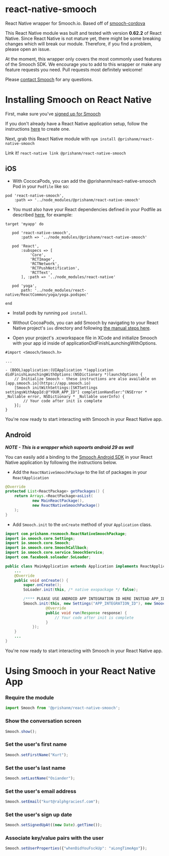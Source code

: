 # react-native-smooch
React Native wrapper for Smooch.io. Based off of [smooch-cordova](https://github.com/smooch/smooch-cordova)

This React Native module was built and tested with version **0.62.2** of React Native. Since React Native is not mature yet, there might be some breaking changes which will break our module. Therefore, if you find a problem, please open an issue.

At the moment, this wrapper only covers the most commonly used features of the Smooch SDK. We encourage you to add to this wrapper or make any feature requests you need. Pull requests most definitely welcome!

Please [contact Smooch](mailto:help@smooch.io) for any questions.

Installing Smooch on React Native
=================================

First, make sure you've [signed up for Smooch](https://app.smooch.io/signup)

If you don't already have a React Native application setup, follow the instructions [here](https://facebook.github.io/react-native/docs/getting-started.html) to create one.

Next, grab this React Native module with `npm install @prishanm/react-native-smooch`

Link it! `react-native link @prishanm/react-native-smooch`

## iOS
 * With CococaPods, you can add the @prishanm/react-native-smooch Pod in your `Podfile` like so:

 ```
 pod 'react-native-smooch',
     :path => '../node_modules/@prishanm/react-native-smooch'
 ```

 * You must also have your React dependencies defined in your Podfile as described [here](http://facebook.github.io/react-native/releases/0.31/docs/troubleshooting.html#missing-libraries-for-react), for example:

 ```
target 'myapp' do

    pod 'react-native-smooch',
        :path => '../node_modules/@prishanm/react-native-smooch'

	pod 'React',
        :subspecs => [
            'Core',
            'RCTImage',
            'RCTNetwork',
            'RCTPushNotification',
            'RCTText',
        ], :path => '../node_modules/react-native'

    pod 'yoga',
        path: '../node_modules/react-native/ReactCommon/yoga/yoga.podspec'

end
 ```

 * Install pods by running `pod install`.

 * Without CocoaPods, you can add Smooch by navigating to your React Native project's `ios` directory and following [the manual steps here](http://docs.smooch.io/ios/#adding-smooch-to-your-app).

 * Open your project's .xcworkspace file in XCode and initialize Smooch with your app id inside of applicationDidFinishLaunchingWithOptions.

```
#import <Smooch/Smooch.h>

...

- (BOOL)application:(UIApplication *)application didFinishLaunchingWithOptions:(NSDictionary *)launchOptions {
    // Initialize Smooch - these instructions are also available on [app.smooch.io](https://app.smooch.io)
    [Smooch initWithSettings:[SKTSettings settingsWithAppId:@"YOUR_APP_ID"] completionHandler:^(NSError * _Nullable error, NSDictionary * _Nullable userInfo) {
        // Your code after init is complete
    }];
}
```

You're now ready to start interacting with Smooch in your React Native app.

## Android

**_NOTE - This is a wrapper which supoorts android 29 as well_**

You can easily add a binding to the [Smooch Android SDK](https://github.com/smooch/smooch-android) in your React Native application by following the instructions below.

* Add the `ReactNativeSmoochPackage` to the list of packages in your `ReactApplication`
```java
@Override
protected List<ReactPackage> getPackages() {
    return Arrays.<ReactPackage>asList(
            new MainReactPackage(),
            new ReactNativeSmoochPackage()
    );
}
```

* Add `Smooch.init` to the `onCreate` method of your `Application` class.

```java
import com.prishanm.rnsmooch.ReactNativeSmoochPackage;
import io.smooch.core.Settings;
import io.smooch.core.Smooch;
import io.smooch.core.SmoochCallback;
import io.smooch.core.service.SmoochService;
import com.facebook.soloader.SoLoader;

public class MainApplication extends Application implements ReactApplication {
    ...
    @Override
    public void onCreate() {
        super.onCreate();
        SoLoader.init(this, /* native exopackage */ false);

        /**** PLEASE USE ANDROID APP INTEGRATION ID HERE INSTEAD APP_ID ****/
        Smooch.init(this, new Settings("APP_INTEGRATION_ID"), new SmoochCallback() {
                  @Override
                  public void run(Response response) {
                      // Your code after init is complete
                  }
            });
    }
    ...
}
```

You're now ready to start interacting with Smooch in your React Native app.

Using Smooch in your React Native App
=====================================

### Require the module
```javascript
import Smooch from '@prishanm/react-native-smooch';
```

### Show the conversation screen
```javascript
Smooch.show();
```

### Set the user's first name
```javascript
Smooch.setFirstName("Kurt");
```

### Set the user's last name
```javascript
Smooch.setLastName("Osiander");
```

### Set the user's email address
```javascript
Smooch.setEmail("kurt@ralphgraciesf.com");
```

### Set the user's sign up date
```javascript
Smooch.setSignedUpAt((new Date).getTime());
```

### Associate key/value pairs with the user
```javascript
Smooch.setUserProperties({"whenDidYouFsckUp": "aLongTimeAgo"});
```
